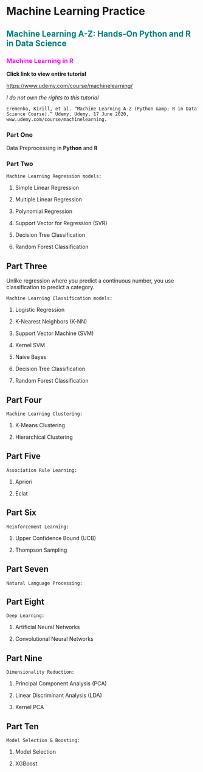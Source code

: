 # Machine Learning Practice
## <span style="color: teal;">Machine Learning A-Z: Hands-On Python and R in Data Science</span> 


### <span style="color: magenta;">Machine Learning in R</span>

**Click link to view entire tutorial**

<https://www.udemy.com/course/machinelearning/>

*I do not own the rights to this tutorial*

`Eremenko, Kirill, et al. “Machine Learning A-Z (Python &amp; R in Data Science Course).” Udemy, Udemy, 17 June 2020, www.udemy.com/course/machinelearning.`

### Part One
Data Preprocessing in **Python** and **R**

### Part Two

`Machine Learning Regression models:`

1. Simple Linear Regression

2. Multiple Linear Regression

3. Polynomial Regression

4. Support Vector for Regression (SVR)

5. Decision Tree Classification

6. Random Forest Classification

## Part Three
Unlike regression where you predict a continuous number, you use classification to predict a category.

`Machine Learning Classification models:`

1. Logistic Regression

2. K-Nearest Neighbors (K-NN)

3. Support Vector Machine (SVM)

4. Kernel SVM

5. Naive Bayes

6. Decision Tree Classification

7. Random Forest Classification


## Part Four

`Machine Learning Clustering:`

1. K-Means Clustering

2. Hierarchical Clustering

## Part Five

`Association Rule Learning:`

1. Apriori

2. Eclat

## Part Six

`Reinforcement Learning:`

1. Upper Confidence Bound (UCB)

2. Thompson Sampling

## Part Seven

`Natural Language Processing:`


## Part Eight

`Deep Learning:`

1. Artificial Neural Networks

2. Convolutional Neural Networks

## Part Nine

`Dimensionality Reduction:`

1. Principal Component Analysis (PCA)

2. Linear Discriminant Analysis (LDA)

3. Kernel PCA

## Part Ten

`Model Selection & Boosting:`

1. Model Selection

2. XGBoost

